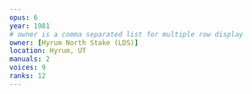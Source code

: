 ```yaml
---
opus: 6
year: 1981
# owner is a comma separated list for multiple row display
owner: [Hyrum North Stake (LDS)]
location: Hyrum, UT
manuals: 2
voices: 9
ranks: 12
---
```

